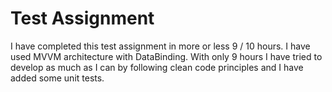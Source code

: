# Test Assignment

I have completed this test assignment in more or less 9 / 10 hours.
I have used MVVM architecture with DataBinding.
With only 9 hours I have tried to develop as much as I can by following clean code principles and I have added some unit tests.
